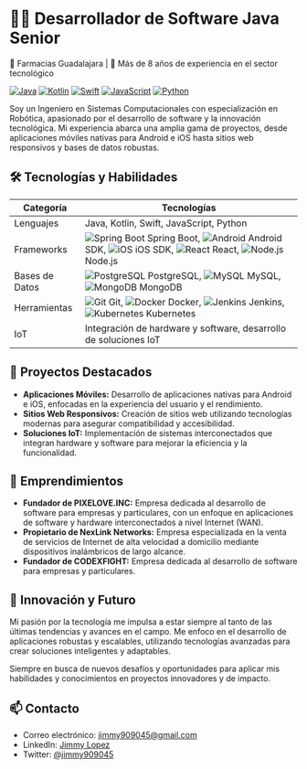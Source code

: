 
<!--
**carlosjaime/carlosjaime** is a ✨ _special_ ✨ repository because its `README.md` (this file) appears on your GitHub profile.

Here are some ideas to get you started:

- 🔭 I’m currently working on ...
- 🌱 I’m currently learning ...
- 👯 I’m looking to collaborate on ...
- 🤔 I’m looking for help with ...
- 💬 Ask me about ...
- 📫 How to reach me: ...
- 😄 Pronouns: ...
- ⚡ Fun fact: ...
-->
# 👨‍💻 Desarrollador de Software Java Senior

📍 Farmacias Guadalajara | 💼 Más de 8 años de experiencia en el sector tecnológico

[![Java](https://img.shields.io/badge/Java-ED8B00?style=for-the-badge&logo=java&logoColor=white)](https://www.java.com/)
[![Kotlin](https://img.shields.io/badge/Kotlin-0095D5?&style=for-the-badge&logo=kotlin&logoColor=white)](https://kotlinlang.org/)
[![Swift](https://img.shields.io/badge/Swift-FA7343?style=for-the-badge&logo=swift&logoColor=white)](https://swift.org/)
[![JavaScript](https://img.shields.io/badge/JavaScript-F7DF1E?style=for-the-badge&logo=javascript&logoColor=black)](https://www.javascript.com/)
[![Python](https://img.shields.io/badge/Python-3776AB?style=for-the-badge&logo=python&logoColor=white)](https://www.python.org/)

Soy un Ingeniero en Sistemas Computacionales con especialización en Robótica, apasionado por el desarrollo de software y la innovación tecnológica. Mi experiencia abarca una amplia gama de proyectos, desde aplicaciones móviles nativas para Android e iOS hasta sitios web responsivos y bases de datos robustas.

## 🛠 Tecnologías y Habilidades

| Categoría | Tecnologías |
|-----------|-------------|
| Lenguajes | Java, Kotlin, Swift, JavaScript, Python |
| Frameworks | ![Spring Boot](https://img.shields.io/badge/Spring_Boot-F2F4F9?style=flat&logo=spring-boot) Spring Boot, ![Android](https://img.shields.io/badge/Android-3DDC84?style=flat&logo=android&logoColor=white) Android SDK, ![iOS](https://img.shields.io/badge/iOS-000000?style=flat&logo=ios&logoColor=white) iOS SDK, ![React](https://img.shields.io/badge/React-20232A?style=flat&logo=react&logoColor=61DAFB) React, ![Node.js](https://img.shields.io/badge/Node.js-43853D?style=flat&logo=node.js&logoColor=white) Node.js |
| Bases de Datos | ![PostgreSQL](https://img.shields.io/badge/PostgreSQL-316192?style=flat&logo=postgresql&logoColor=white) PostgreSQL, ![MySQL](https://img.shields.io/badge/MySQL-00000F?style=flat&logo=mysql&logoColor=white) MySQL, ![MongoDB](https://img.shields.io/badge/MongoDB-4EA94B?style=flat&logo=mongodb&logoColor=white) MongoDB |
| Herramientas | ![Git](https://img.shields.io/badge/Git-F05032?style=flat&logo=git&logoColor=white) Git, ![Docker](https://img.shields.io/badge/Docker-2496ED?style=flat&logo=docker&logoColor=white) Docker, ![Jenkins](https://img.shields.io/badge/Jenkins-D24939?style=flat&logo=jenkins&logoColor=white) Jenkins, ![Kubernetes](https://img.shields.io/badge/kubernetes-326ce5.svg?style=flat&logo=kubernetes&logoColor=white) Kubernetes |
| IoT | Integración de hardware y software, desarrollo de soluciones IoT |

## 🌟 Proyectos Destacados

- **Aplicaciones Móviles:** Desarrollo de aplicaciones nativas para Android e iOS, enfocadas en la experiencia del usuario y el rendimiento.
- **Sitios Web Responsivos:** Creación de sitios web utilizando tecnologías modernas para asegurar compatibilidad y accesibilidad.
- **Soluciones IoT:** Implementación de sistemas interconectados que integran hardware y software para mejorar la eficiencia y la funcionalidad.

## 🚀 Emprendimientos

- **Fundador de PIXELOVE.INC:** Empresa dedicada al desarrollo de software para empresas y particulares, con un enfoque en aplicaciones de software y hardware interconectados a nivel Internet (WAN).
- **Propietario de NexLink Networks:** Empresa especializada en la venta de servicios de Internet de alta velocidad a domicilio mediante dispositivos inalámbricos de largo alcance.
- **Fundador de CODEXFIGHT:** Empresa dedicada al desarrollo de software para empresas y particulares.

## 🔭 Innovación y Futuro

Mi pasión por la tecnología me impulsa a estar siempre al tanto de las últimas tendencias y avances en el campo. Me enfoco en el desarrollo de aplicaciones robustas y escalables, utilizando tecnologías avanzadas para crear soluciones inteligentes y adaptables.

Siempre en busca de nuevos desafíos y oportunidades para aplicar mis habilidades y conocimientos en proyectos innovadores y de impacto.

## 📫 Contacto

- Correo electrónico: [jimmy909045@gmail.com](mailto:jimmy909045@gmail.com)
- LinkedIn: [Jimmy Lopez](https://www.linkedin.com/in/jimmy-lopez/)
- Twitter: [@jimmy909045](https://x.com/jimmy909045)

